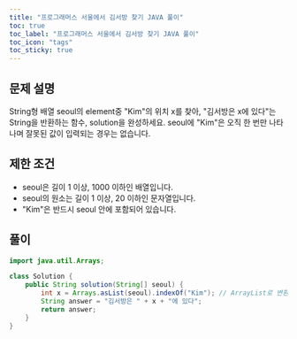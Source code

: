 ```yaml
---
title: "프로그래머스 서울에서 김서방 찾기 JAVA 풀이"
toc: true
toc_label: "프로그래머스 서울에서 김서방 찾기 JAVA 풀이"
toc_icon: "tags"
toc_sticky: true
---
```

## 문제 설명
String형 배열 seoul의 element중 "Kim"의 위치 x를 찾아, "김서방은 x에 있다"는 String을 반환하는 함수, solution을 완성하세요. seoul에 "Kim"은 오직 한 번만 나타나며 잘못된 값이 입력되는 경우는 없습니다.

## 제한 조건
- seoul은 길이 1 이상, 1000 이하인 배열입니다.
- seoul의 원소는 길이 1 이상, 20 이하인 문자열입니다.
- "Kim"은 반드시 seoul 안에 포함되어 있습니다.

## 풀이
```java
import java.util.Arrays;

class Solution {
    public String solution(String[] seoul) {
        int x = Arrays.asList(seoul).indexOf("Kim"); // ArrayList로 변환 후 인덱스 찾기
        String answer = "김서방은 " + x + "에 있다";
        return answer;
    }
}
```

